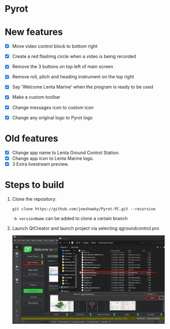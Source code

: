 # **Pyrot**

# New features
- [x] Move video control block to bottom right
- [x] Create a red flashing circle when a video is being recorded
- [x] Remove the 3 buttons on top left of main screen
- [x] Remove roll, pitch and heading instrument on the top right
- [x] Say 'Welcome Lenta Marine' when the program is ready to be used
- [x] Make a custom toolbar
- [x] Change messages icon to custom icon
- [x] Change any original logo to Pyrot logo
  

# Old features
- [x] Change app name to Lenta Ground Control Station.
- [x] Change app icon to Lenta Marine logo.  
- [x] 3 Extra livestream preview.

# Steps to build
1. Clone the repository:
   ```
   git clone https://github.com/joeshawky/Pyrot-PC.git --recursive
   ```
   `-b versionName` can be added to clone a certain branch


2. Launch QtCreator and launch project via selecting qgroundcontrol.pro

    <img src="./doc/qtCreatorTutorial.png">

